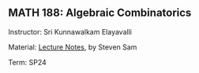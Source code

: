 ## MATH 188: Algebraic Combinatorics

Instructor: Sri Kunnawalkam Elayavalli

Material: [Lecture Notes](https://github.com/himetsai/math/blob/main/MATH188/lecture_notes.pdf), by Steven Sam

Term: SP24
